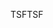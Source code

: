<span data-ttu-id="a5ef6-101">TSF</span><span class="sxs-lookup"><span data-stu-id="a5ef6-101">TSF</span></span>
